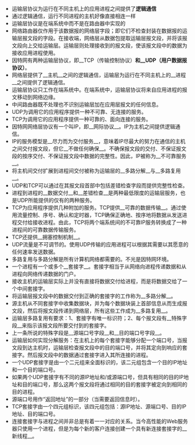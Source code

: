 * 运输层协议为运行在不同主机上的应用进程之间提供了**逻辑通信**
* 通过逻辑通信，运行不同进程的主机好像直接相连一样
* 运输层协议是在端系统中而不是在路由器中实现的
* 网络路由器仅作用于该数据报的网络层字段；即它们不检查封装在数据报的运输层报文段的字段。在接收端，网络层从数据包提取运输层报文段，并将该报文段向上交给运输层。运输层则处理接收到的报文段，使该报文段中的数据为接收应用进程使用。
* 因特网有两种运输层协议，即__TCP（传输控制协议）__和__UDP（用户数据报协议）__。
* 网络层提供了__主机__之间的逻辑通信，运输层为运行在不同主机上的__进程__之间提供了逻辑通信。
* 运输层协议只工作在端系统中。在端系统中，运输层协议将来自应用进程的报文移动到网络边缘。
* 中间路由器既不处理也不识别运输层加在应用层报文的任何信息。
* UDP为调用它的应用程序提供一种不可靠、无连接的服务。
* TCP为调用它的应用程序提供一种可靠的、面向连接的服务。
* 因特网网络层协议有一个叫IP，即__网际协议__。IP为主机之间提供逻辑通信。
* IP的服务模型是__尽力而为交付服务__，意味着IP尽最大的努力在通信的主机之间交付报文段，但它__不做任何确保__。不确保报文段的交付、不保证报文段的按序交付、不保证报文段中数据的完整性。因此，IP被称为__不可靠服务__。
* 将主机间交付扩展到进程间交付被称为运输层的__多路分解__与__多路复用__。
* UDP和TCP可以通过在其报文段首部中包括差错检查字段而提供完整性检查。
* 进程到进程的__数据交付__和__差错检查__是两种最低限度的运输层服务，也是UDP所能提供的仅有的两种服务。
* TCP为应用程序提供几种附加的服务。TCP提供__可靠的数据传输__。通过使用流量控制、序号、确认和定时器，TCP确保正确地、按序地将数据从发送进程交付给接收进程。由此，TCP将两个端系统间的不可靠IP服务转换成了一种进程间的可靠数据传输服务。
* TCP还提供__拥塞控制机制__。
* UDP流量是不可调节的。使用UDP传输的应用进程可以根据其需要以其愿意的任何速率发送数据。
* 多路复用与多路分解是所有计算机网络都需要的。不光是因特网环境。
* 一个进程有一个或多个__套接字__。套接字相当于从网络向进程传递数据和从进程向网络传递数据的门户。
* 接收主机的运输层实际上并没有直接将数据交付给进程，而是将数据交给了一个中间套接字。
* 将运输层报文段中的数据交付到正确的套接字的工作称为__多路分解__。
* 源主机从不同套接字中收集数据块，并为每个数据块装上首部信息从而生成报文段，然后将报文段传递到网络层，所有这些工作成为__多路复用__。
* 运输层多路复用有要求：1、套接字有唯一标识符；2、每个报文段有__特殊字段__来指示该报文段所要交付到的套接字。
* 上一条所说的特殊字段是__源端口号字段__和__目的端口号字段__。
* 运输层如何实现分解服务：在主机上的每个套接字能够分配一个端口号，当报文段到达主机时，运输层检查报文段中的目的端口号，并将其定向到响应的套接字。然后报文段中的数据通过套接字进入其所连接的进程。
* 一个UDP套接字是由一个二元组来全面标识的，该二元组包含一个目的IP地址和一个目的端口号。
* 如果两个UDP套接字有不同的源IP地址和/或源端口号，但具有相同的目的IP地址和目的端口号，那么这两个报文段将通过相同的目的套接字被定向到相同的目的进程。
* 源端口号用作“返回地址”的一部分（当需要返回信息时）。
* TCP套接字由一个四元组标识，该四元组包括：源IP地址、源端口号、目的IP地址、目的端口号。
* 连接套接字与进程之间并非总是有着一一对应的关系。当今高性能的Web服务器只使用一个进程，但是为每个新的客户连接创建一个具有新连接套接字的__新线程__。

